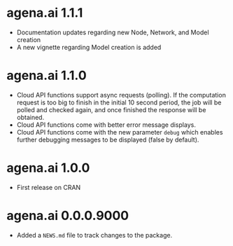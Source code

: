 # agena.ai 1.1.1

* Documentation updates regarding new Node, Network, and Model creation
* A new vignette regarding Model creation is added

# agena.ai 1.1.0

* Cloud API functions support async requests (polling). If the computation request is too big to finish in the initial 10 second period, the job will be polled and checked again, and once finished the response will be obtained.
* Cloud API functions come with better error message displays.
* Cloud API functions come with the new parameter `debug` which enables further debugging messages to be displayed (false by default).

# agena.ai 1.0.0

* First release on CRAN

# agena.ai 0.0.0.9000

* Added a `NEWS.md` file to track changes to the package.
